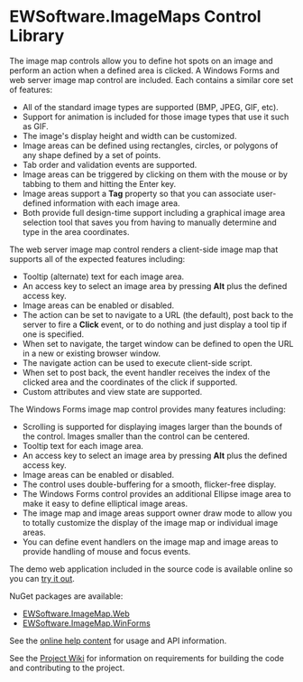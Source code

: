 # EWSoftware.ImageMaps Control Library
The image map controls allow you to define hot spots on an image and perform an action when a defined area is
clicked.  A Windows Forms and web server image map control are included.  Each contains a similar core set of
features:

* All of the standard image types are supported (BMP, JPEG, GIF, etc).
* Support for animation is included for those image types that use it such as GIF.
* The image's display height and width can be customized.
* Image areas can be defined using rectangles, circles, or polygons of any shape defined by a set of points.
* Tab order and validation events are supported.
* Image areas can be triggered by clicking on them with the mouse or by tabbing to them and hitting the Enter
key.
* Image areas support a **Tag** property so that you can associate user-defined information with each image
area.
* Both provide full design-time support including a graphical image area selection tool that saves you from
having to manually determine and type in the area coordinates.

The web server image map control renders a client-side image map that supports all of the expected features
including:

* Tooltip (alternate) text for each image area.
* An access key to select an image area by pressing **Alt** plus the defined access key.
* Image areas can be enabled or disabled.
* The action can be set to navigate to a URL (the default), post back to the server to fire a **Click**
event, or to do nothing and just display a tool tip if one is specified.
* When set to navigate, the target window can be defined to open the URL in a new or existing browser window.
* The navigate action can be used to execute client-side script.
* When set to post back, the event handler receives the index of the clicked area and the coordinates of the
click if supported.
* Custom attributes and view state are supported.

The Windows Forms image map control provides many features including:

* Scrolling is supported for displaying images larger than the bounds of the control.  Images smaller than the
control can be centered.
* Tooltip text for each image area.
* An access key to select an image area by pressing **Alt** plus the defined access key.
* Image areas can be enabled or disabled.
* The control uses double-buffering for a smooth, flicker-free display.
* The Windows Forms control provides an additional Ellipse image area to make it easy to define elliptical image
areas.
* The image map and image areas support owner draw mode to allow you to totally customize the display of the
image map or individual image areas.
* You can define event handlers on the image map and image areas to provide handling of mouse and focus events.

The demo web application included in the source code is available online so you can
[try it out](http://www.ewoodruff.us/ImageMapWebCS/Default.aspx).

NuGet packages are available:

* [EWSoftware.ImageMap.Web](http://www.nuget.org/packages/EWSoftware.ImageMap.Web)
* [EWSoftware.ImageMap.WinForms](http://www.nuget.org/packages/EWSoftware.ImageMap.WinForms)

See the [online help content](http://EWSoftware.github.io/ImageMaps/index.html) for usage and API information.

See the [Project Wiki](https://github.com/EWSoftware/ImageMaps/wiki) for information on requirements for
building the code and contributing to the project.
